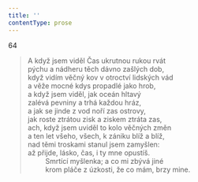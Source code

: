 ```yaml
---
title: ''
contentType: prose
---
```


64

> A když jsem viděl Čas ukrutnou rukou rvát  
> pýchu a nádheru těch dávno zašlých dob,  
> když vidím věčný kov v otroctví lidských vád  
> a věže mocné kdys propadlé jako hrob,  
> a když jsem viděl, jak oceán hltavý  
> zalévá pevniny a trhá každou hráz,  
> a jak se jinde z vod noří zas ostrovy,  
> jak roste ztrátou zisk a ziskem ztráta zas,  
> ach, když jsem uviděl to kolo věčných změn  
> a ten let všeho, všech, k zániku blíž a blíž,  
> nad těmi troskami stanul jsem zamyšlen:  
> až přijde, lásko, čas, i ty mne opustíš.  
>          Smrtící myšlenka; a co mi zbývá jiné  
>          krom pláče z úzkosti, že co mám, brzy mine.
